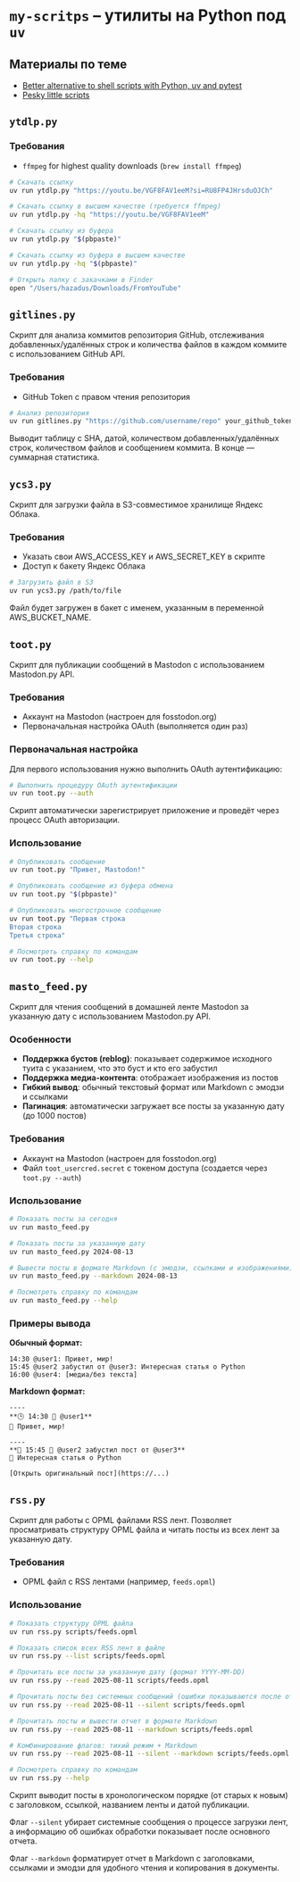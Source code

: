 # `my-scritps` – утилиты на Python под `uv`

## Материалы по теме

- [Better alternative to shell scripts with Python, uv and pytest](https://hamatti.org/posts/better-alternative-to-shell-scripts-with-python-uv-and-pytest/)
- [Pesky little scripts](https://rednafi.com/misc/pesky_little_scripts/)

## `ytdlp.py`

### Требования

- `ffmpeg` for highest quality downloads (`brew install ffmpeg`)

```bash
# Скачать ссылку
uv run ytdlp.py "https://youtu.be/VGF8FAV1eeM?si=RU8FP4JHrsduOJCh"

# Скачать ссылку в высшем качестве (требуется ffmpeg)
uv run ytdlp.py -hq "https://youtu.be/VGF8FAV1eeM"

# Скачать ссылку из буфера
uv run ytdlp.py "$(pbpaste)"

# Скачать ссылку из буфера в высшем качестве
uv run ytdlp.py -hq "$(pbpaste)"

# Открыть папку с закачками в Finder
open "/Users/hazadus/Downloads/FromYouTube"
```
## `gitlines.py`

Скрипт для анализа коммитов репозитория GitHub, отслеживания добавленных/удалённых строк и количества файлов в каждом коммите с использованием GitHub API.

### Требования

- GitHub Token с правом чтения репозитория

```bash
# Анализ репозитория
uv run gitlines.py "https://github.com/username/repo" your_github_token
```

Выводит таблицу с SHA, датой, количеством добавленных/удалённых строк, количеством файлов и сообщением коммита. В конце — суммарная статистика.

## `ycs3.py`

Скрипт для загрузки файла в S3-совместимое хранилище Яндекс Облака.

### Требования

- Указать свои AWS_ACCESS_KEY и AWS_SECRET_KEY в скрипте
- Доступ к бакету Яндекс Облака

```bash
# Загрузить файл в S3
uv run ycs3.py /path/to/file
```

Файл будет загружен в бакет с именем, указанным в переменной AWS_BUCKET_NAME.

## `toot.py`

Скрипт для публикации сообщений в Mastodon с использованием Mastodon.py API.

### Требования

- Аккаунт на Mastodon (настроен для fosstodon.org)
- Первоначальная настройка OAuth (выполняется один раз)

### Первоначальная настройка

Для первого использования нужно выполнить OAuth аутентификацию:

```bash
# Выполнить процедуру OAuth аутентификации
uv run toot.py --auth
```

Скрипт автоматически зарегистрирует приложение и проведёт через процесс OAuth авторизации.

### Использование

```bash
# Опубликовать сообщение
uv run toot.py "Привет, Mastodon!"

# Опубликовать сообщение из буфера обмена
uv run toot.py "$(pbpaste)"

# Опубликовать многострочное сообщение
uv run toot.py "Первая строка
Вторая строка
Третья строка"

# Посмотреть справку по командам
uv run toot.py --help
```

## `masto_feed.py`

Скрипт для чтения сообщений в домашней ленте Mastodon за указанную дату с использованием Mastodon.py API.

### Особенности

- **Поддержка бустов (reblog)**: показывает содержимое исходного туита с указанием, что это буст и кто его забустил
- **Поддержка медиа-контента**: отображает изображения из постов
- **Гибкий вывод**: обычный текстовый формат или Markdown с эмодзи и ссылками
- **Пагинация**: автоматически загружает все посты за указанную дату (до 1000 постов)

### Требования

- Аккаунт на Mastodon (настроен для fosstodon.org)
- Файл `toot_usercred.secret` с токеном доступа (создается через `toot.py --auth`)

### Использование

```bash
# Показать посты за сегодня
uv run masto_feed.py

# Показать посты за указанную дату
uv run masto_feed.py 2024-08-13

# Вывести посты в формате Markdown (с эмодзи, ссылками и изображениями)
uv run masto_feed.py --markdown 2024-08-13

# Посмотреть справку по командам
uv run masto_feed.py --help
```

### Примеры вывода

**Обычный формат:**
```
14:30 @user1: Привет, мир!
15:45 @user2 забустил от @user3: Интересная статья о Python
16:00 @user4: [медиа/без текста]
```

**Markdown формат:**
```
----
**🕒 14:30 👤 @user1**
💬 Привет, мир!

----
**🔄 15:45 👤 @user2 забустил пост от @user3**
💬 Интересная статья о Python

[Открыть оригинальный пост](https://...)
```

## `rss.py`

Скрипт для работы с OPML файлами RSS лент. Позволяет просматривать структуру OPML файла и читать посты из всех лент за указанную дату.

### Требования

- OPML файл с RSS лентами (например, `feeds.opml`)

### Использование

```bash
# Показать структуру OPML файла
uv run rss.py scripts/feeds.opml

# Показать список всех RSS лент в файле
uv run rss.py --list scripts/feeds.opml

# Прочитать все посты за указанную дату (формат YYYY-MM-DD)
uv run rss.py --read 2025-08-11 scripts/feeds.opml

# Прочитать посты без системных сообщений (ошибки показываются после отчета)
uv run rss.py --read 2025-08-11 --silent scripts/feeds.opml

# Прочитать посты и вывести отчет в формате Markdown
uv run rss.py --read 2025-08-11 --markdown scripts/feeds.opml

# Комбинирование флагов: тихий режим + Markdown
uv run rss.py --read 2025-08-11 --silent --markdown scripts/feeds.opml

# Посмотреть справку по командам
uv run rss.py --help
```

Скрипт выводит посты в хронологическом порядке (от старых к новым) с заголовком, ссылкой, названием ленты и датой публикации.

Флаг `--silent` убирает системные сообщения о процессе загрузки лент, а информацию об ошибках обработки показывает после основного отчета.

Флаг `--markdown` форматирует отчет в Markdown с заголовками, ссылками и эмодзи для удобного чтения и копирования в документы.